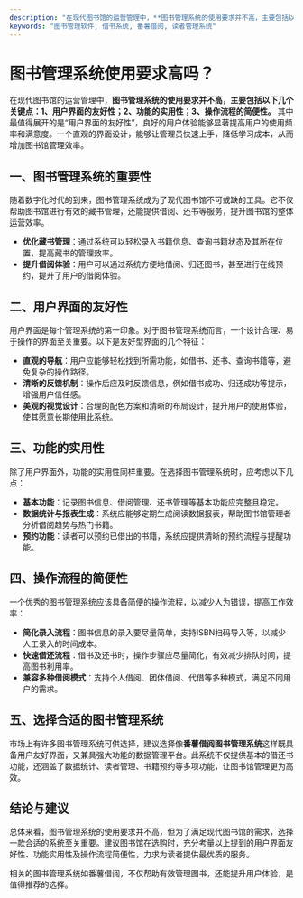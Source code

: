 ```yaml
---
description: "在现代图书馆的运营管理中，**图书管理系统的使用要求并不高，主要包括以下几个关键点：1、用户界面的友好性；2、功能的实用性；3、操作流程的简便性。** 其中最值得展开的是“用户界面的友好性”，良好的用户体验能够显著提高用户的使用频率和满意度。一个直观的界面设计，能够让管理员快速上手，降低学习成本，从而增加图书馆管理效率。"
keywords: "图书管理软件, 借书系统, 番薯借阅, 读者管理系统"
---
```

# 图书管理系统使用要求高吗？

在现代图书馆的运营管理中，**图书管理系统的使用要求并不高，主要包括以下几个关键点：1、用户界面的友好性；2、功能的实用性；3、操作流程的简便性。** 其中最值得展开的是“用户界面的友好性”，良好的用户体验能够显著提高用户的使用频率和满意度。一个直观的界面设计，能够让管理员快速上手，降低学习成本，从而增加图书馆管理效率。

## 一、图书管理系统的重要性

随着数字化时代的到来，图书管理系统成为了现代图书馆不可或缺的工具。它不仅帮助图书馆进行有效的藏书管理，还能提供借阅、还书等服务，提升图书馆的整体运营效率。

- **优化藏书管理**：通过系统可以轻松录入书籍信息、查询书籍状态及其所在位置，提高藏书的管理效率。
- **提升借阅体验**：用户可以通过系统方便地借阅、归还图书，甚至进行在线预约，提升了用户的借阅体验。

## 二、用户界面的友好性

用户界面是每个管理系统的第一印象。对于图书管理系统而言，一个设计合理、易于操作的界面至关重要。以下是友好型界面的几个特征：

- **直观的导航**：用户应能够轻松找到所需功能，如借书、还书、查询书籍等，避免复杂的操作路径。
- **清晰的反馈机制**：操作后应及时反馈信息，例如借书成功、归还成功等提示，增强用户信任感。
- **美观的视觉设计**：合理的配色方案和清晰的布局设计，提升用户的使用体验，使其愿意长期使用此系统。

## 三、功能的实用性

除了用户界面外，功能的实用性同样重要。在选择图书管理系统时，应考虑以下几点：

- **基本功能**：记录图书信息、借阅管理、还书管理等基本功能应完整且稳定。
- **数据统计与报表生成**：系统应能够定期生成阅读数据报表，帮助图书馆管理者分析借阅趋势与热门书籍。
- **预约功能**：读者可以预约已借出的书籍，系统应提供清晰的预约流程与提醒功能。

## 四、操作流程的简便性

一个优秀的图书管理系统应该具备简便的操作流程，以减少人为错误，提高工作效率：

- **简化录入流程**：图书信息的录入要尽量简单，支持ISBN扫码导入等，以减少人工录入的时间成本。
- **快速借还流程**：借书及还书时，操作步骤应尽量简化，有效减少排队时间，提高图书利用率。
- **兼容多种借阅模式**：支持个人借阅、团体借阅、代借等多种模式，满足不同用户的需求。

## 五、选择合适的图书管理系统

市场上有许多图书管理系统可供选择，建议选择像**番薯借阅图书管理系统**这样既具备用户友好界面，又兼具强大功能的数据管理平台。此系统不仅提供基本的借还书功能，还涵盖了数据统计、读者管理、书籍预约等多项功能，让图书馆管理更为高效。

## 结论与建议

总体来看，图书管理系统的使用要求并不高，但为了满足现代图书馆的需求，选择一款合适的系统至关重要。建议图书馆在选购时，充分考量以上提到的用户界面友好性、功能实用性及操作流程简便性，力求为读者提供最优质的服务。

相关的图书管理系统如番薯借阅，不仅帮助有效管理图书，还能提升用户体验，是值得推荐的选择。
